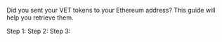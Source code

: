 Did you sent your VET tokens to your Ethereum address? This guide will help you retrieve them.

Step 1:
Step 2:
Step 3:
